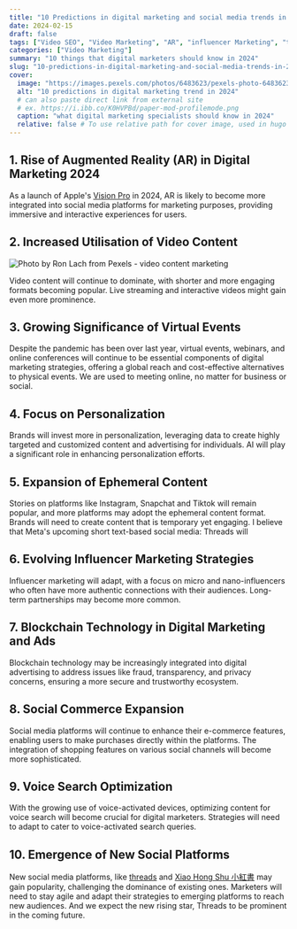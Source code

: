 ```yaml
---
title: "10 Predictions in digital marketing and social media trends in 2024"
date: 2024-02-15
draft: false 
tags: ["Video SEO", "Video Marketing", "AR", "influencer Marketing", "threads", "Xiao Hong Shu"]
categories: ["Video Marketing"]
summary: "10 things that digital marketers should know in 2024"
slug: "10-predictions-in-digital-marketing-and-social-media-trends-in-2024"
cover:
  image: "https://images.pexels.com/photos/6483623/pexels-photo-6483623.jpeg"
  alt: "10 predictions in digital marketing trend in 2024"
  # can also paste direct link from external site
  # ex. https://i.ibb.co/K0HVPBd/paper-mod-profilemode.png
  caption: "what digital marketing specialists should know in 2024"
  relative: false # To use relative path for cover image, used in hugo Page-bundles
---
```


## 1. Rise of Augmented Reality (AR) in Digital Marketing 2024

As a launch of Apple's [Vision Pro](https://www.apple.com/apple-vision-pro/) in 2024, AR is likely to become more integrated into social media platforms for marketing purposes, providing immersive and interactive experiences for users.

## 2. Increased Utilisation of Video Content

![Photo by Ron Lach from Pexels - video content marketing](https://images.pexels.com/photos/8368350/pexels-photo-8368350.jpeg)

Video content will continue to dominate, with shorter and more engaging formats becoming popular. Live streaming and interactive videos might gain even more prominence.

## 3. Growing Significance of Virtual Events

Despite the pandemic has been over last year, virtual events, webinars, and online conferences will continue to be essential components of digital marketing strategies, offering a global reach and cost-effective alternatives to physical events. We are used to meeting online, no matter for business or social.

## 4. Focus on Personalization

Brands will invest more in personalization, leveraging data to create highly targeted and customized content and advertising for individuals. AI will play a significant role in enhancing personalization efforts.

## 5. Expansion of Ephemeral Content
Stories on platforms like Instagram, Snapchat and Tiktok will remain popular, and more platforms may adopt the ephemeral content format. Brands will need to create content that is temporary yet engaging. I believe that Meta's upcoming short text-based social media: Threads will

## 6. Evolving Influencer Marketing Strategies

Influencer marketing will adapt, with a focus on micro and nano-influencers who often have more authentic connections with their audiences. Long-term partnerships may become more common.

## 7. Blockchain Technology in Digital Marketing and Ads

Blockchain technology may be increasingly integrated into digital advertising to address issues like fraud, transparency, and privacy concerns, ensuring a more secure and trustworthy ecosystem.

## 8. Social Commerce Expansion

Social media platforms will continue to enhance their e-commerce features, enabling users to make purchases directly within the platforms. The integration of shopping features on various social channels will become more sophisticated.

## 9. Voice Search Optimization

With the growing use of voice-activated devices, optimizing content for voice search will become crucial for digital marketers. Strategies will need to adapt to cater to voice-activated search queries.

## 10. Emergence of New Social Platforms

New social media platforms, like [threads](https://www.threads.net/) and [Xiao Hong Shu 小紅書](https://www.xiaohongshu.com/explore) may gain popularity, challenging the dominance of existing ones. Marketers will need to stay agile and adapt their strategies to emerging platforms to reach new audiences. And we expect the new rising star, Threads to be prominent in the coming future.